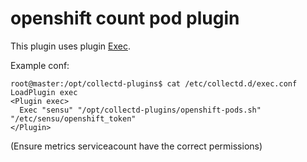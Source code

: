 # openshift count pod plugin

This plugin uses plugin [Exec](https://collectd.org/wiki/index.php/Plugin:Exec).

Example conf:

    root@master:/opt/collectd-plugins$ cat /etc/collectd.d/exec.conf
    LoadPlugin exec
    <Plugin exec>
      Exec "sensu" "/opt/collectd-plugins/openshift-pods.sh" "/etc/sensu/openshift_token"
    </Plugin>

(Ensure metrics serviceacount have the correct permissions)
